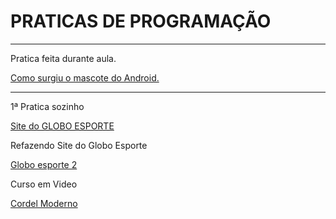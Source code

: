 # PRATICAS DE PROGRAMAÇÃO
 
--------------------------------------------------------------------

Pratica feita durante aula. 

<a href= "https://igoorgoncalvees.github.io/html-css/desafios/desaf010/atividade%20b/android" target="_blank"> Como surgiu o mascote do Android. </a>

------------------------------------------------------------------

1ª Pratica sozinho

<a href="https://igoorgoncalvees.github.io/globoesporte/globoesporte.html" target="_blank"> Site do GLOBO ESPORTE </a>


Refazendo Site do Globo Esporte 

<a href= "https://igoorgoncalvees.github.io/globoesportee/globoesportee"> Globo esporte 2 </a>


Curso em Video

<a href= "https://igoorgoncalvees.github.io/cordelmoderno/cordelmoderno">Cordel Moderno </a>